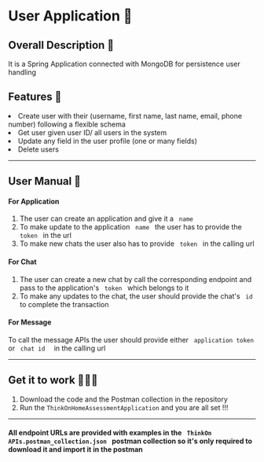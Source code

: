 <h1> User Application  👥</h1>

<h2> Overall Description 💬 </h3>
<p> It is a Spring Application connected with MongoDB for persistence user handling</p>

<h2> Features 🧾 </h2>
<li> Create user with their (username, first name, last name, email, phone number) following a flexible schema </li>
<li> Get user given user ID/ all users in the system </li>
<li> Update any field in the user profile (one or many fields) </li>
<li> Delete users </li>

 <hr>
<h2>User Manual 📓 </h2>

<h4> For Application </h4>
<ol>
  <li> The user can create an application and give it a <code> name </code>  </li>
  <li> To make update to the application <code> name </code> the user has to provide the <code> token </code> in the url   </li>
  <li> To make new chats the user also has to provide <code> token </code> in the calling url </li> 
</ol> 

<h4> For Chat </h4>
<ol>
  <li> The user can create a new chat by call the corresponding endpoint and pass to the application's <code> token </code> which belongs to it  </li>
  <li> To make any updates to the chat, the user should provide the chat's <code> id </code> to complete the transaction </li>
</ol> 

<h4> For Message </h4>
<p> To call the message APIs the user should provide either <code> application token </code> or <code> chat id  </code> in the calling url </p>
 
<hr>
<h2> Get it to work 🔧👨‍💻 </h2>
 <ol>
  <li> Download the code and the Postman collection in the repository</li>
  <li> Run the <code>ThinkOnHomeAssessmentApplication</code> and you are all set !!!</li>
 </ol>
 <hr>
<h4> All endpoint URLs are provided with examples in the <code> ThinkOn APIs.postman_collection.json </code>  postman collection so it's only required to download it and import it in the postman </h4>
